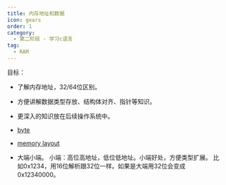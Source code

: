 ```yaml
---
title: 内存地址和数据
icon: gears
order: 1
category:
  - 第二阶段 - 学习c语言
tag:
  - RAM
---
```


目标：
- 了解内存地址，32/64位区别。
- 方便讲解数据类型存放、结构体对齐、指针等知识。
- 更深入的知识放在后续操作系统中。

- [byte](https://en.wikipedia.org/wiki/Byte)
- [memory layout](https://www.geeksforgeeks.org/memory-layout-of-c-program/)
- 大端小端。
  小端：高位高地址，低位低地址。小端好处，方便类型扩展。
  比如0x1234，用16位解析跟32位一样。如果是大端用32位会变成0x12340000。
